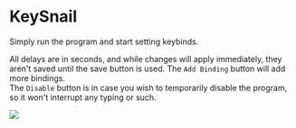 ﻿# KeySnail

Simply run the program and start setting keybinds.

All delays are in seconds, and while changes will apply immediately, they aren't saved until the save button is used. The `Add Binding` button will add more bindings.  
The `Disable` button is in case you wish to temporarily disable the program, so it won't interrupt any typing or such.

![](https://i.imgur.com/7DGDaqi.pngl)